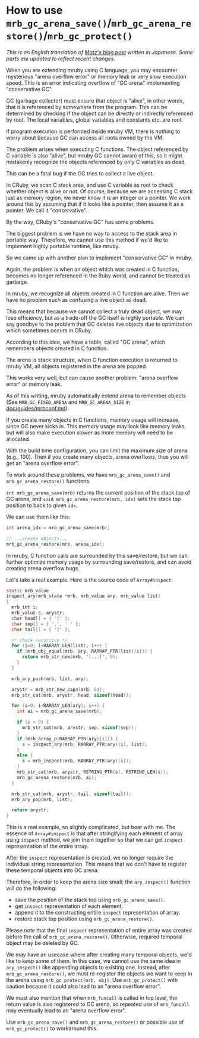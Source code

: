 # How to use `mrb_gc_arena_save()`/`mrb_gc_arena_restore()`/`mrb_gc_protect()`

_This is an English translation of [Matz's blog post][matz blog post]
written in Japanese._
_Some parts are updated to reflect recent changes._

[matz blog post]: https://www.rubyist.net/~matz/20130731.html

When you are extending mruby using C language, you may encounter
mysterious "arena overflow error" or memory leak or very slow
execution speed. This is an error indicating overflow of "GC arena"
implementing "conservative GC".

GC (garbage collector) must ensure that object is "alive", in other
words, that it is referenced by somewhere from the program. This can be
determined by checking if the object can be directly or indirectly
referenced by root. The local variables, global variables and
constants etc. are root.

If program execution is performed inside mruby VM, there is nothing to
worry about because GC can access all roots owned by the VM.

The problem arises when executing C functions. The object referenced
by C variable is also "alive", but mruby GC cannot aware of this, so
it might mistakenly recognize the objects referenced by only C
variables as dead.

This can be a fatal bug if the GC tries to collect a live object.

In CRuby, we scan C stack area, and use C variable as root to check
whether object is alive or not. Of course, because we are accessing C
stack just as memory region, we never know it is an integer or a
pointer. We work around this by assuming that if it looks like a
pointer, then assume it as a pointer. We call it "conservative".

By the way, CRuby's "conservative GC" has some problems.

The biggest problem is we have no way to access to the stack area in
portable way. Therefore, we cannot use this method if we'd like to
implement highly portable runtime, like mruby.

So we came up with another plan to implement "conservative GC" in mruby.

Again, the problem is when an object which was created in C function, becomes
no longer referenced in the Ruby world, and cannot be treated as garbage.

In mruby, we recognize all objects created in C function are alive.
Then we have no problem such as confusing a live object as dead.

This means that because we cannot collect a truly dead object, we may
lose efficiency, but as a trade-off the GC itself is highly portable.
We can say goodbye to the problem that GC deletes live objects due to
optimization which sometimes occurs in CRuby.

According to this idea, we have a table, called "GC arena", which
remembers objects created in C function.

The arena is stack structure, when C function execution is returned to mruby
VM, all objects registered in the arena are popped.

This works very well, but can cause another problem: "arena overflow error" or
memory leak.

As of this writing, mruby automatically extend arena to remember
objects (See `MRB_GC_FIXED_ARENA` and `MRB_GC_ARENA_SIZE` in
[doc/guides/mrbconf.md](mrbconf.md)).

If you create many objects in C functions, memory usage will increase, since
GC never kicks in. This memory usage may look like memory leaks, but will also
make execution slower as more memory will need to be allocated.

With the build time configuration, you can limit the maximum size of
arena (e.g., 100). Then if you create many objects, arena overflows,
thus you will get an "arena overflow error".

To work around these problems, we have `mrb_gc_arena_save()` and
`mrb_gc_arena_restore()` functions.

`int mrb_gc_arena_save(mrb)` returns the current position of the stack
top of GC arena, and `void mrb_gc_arena_restore(mrb, idx)` sets the
stack top position to back to given `idx`.

We can use them like this:

```c
int arena_idx = mrb_gc_arena_save(mrb);

// ...create objects...
mrb_gc_arena_restore(mrb, arena_idx);

```

In mruby, C function calls are surrounded by this save/restore, but we
can further optimize memory usage by surrounding save/restore, and can
avoid creating arena overflow bugs.

Let's take a real example. Here is the source code of `Array#inspect`:

```c
static mrb_value
inspect_ary(mrb_state *mrb, mrb_value ary, mrb_value list)
{
  mrb_int i;
  mrb_value s, arystr;
  char head[] = { '[' };
  char sep[] = { ',', ' ' };
  char tail[] = { ']' };

  /* check recursive */
  for (i=0; i<RARRAY_LEN(list); i++) {
    if (mrb_obj_equal(mrb, ary, RARRAY_PTR(list)[i])) {
      return mrb_str_new(mrb, "[...]", 5);
    }
  }

  mrb_ary_push(mrb, list, ary);

  arystr = mrb_str_new_capa(mrb, 64);
  mrb_str_cat(mrb, arystr, head, sizeof(head));

  for (i=0; i<RARRAY_LEN(ary); i++) {
    int ai = mrb_gc_arena_save(mrb);

    if (i > 0) {
      mrb_str_cat(mrb, arystr, sep, sizeof(sep));
    }
    if (mrb_array_p(RARRAY_PTR(ary)[i])) {
      s = inspect_ary(mrb, RARRAY_PTR(ary)[i], list);
    }
    else {
      s = mrb_inspect(mrb, RARRAY_PTR(ary)[i]);
    }
    mrb_str_cat(mrb, arystr, RSTRING_PTR(s), RSTRING_LEN(s));
    mrb_gc_arena_restore(mrb, ai);
  }

  mrb_str_cat(mrb, arystr, tail, sizeof(tail));
  mrb_ary_pop(mrb, list);

  return arystr;
}
```

This is a real example, so slightly complicated, but bear with me.
The essence of `Array#inspect` is that after stringifying each element
of array using `inspect` method, we join them together so that we can
get `inspect` representation of the entire array.

After the `inspect` representation is created, we no longer require the
individual string representation. This means that we don't have to register
these temporal objects into GC arena.

Therefore, in order to keep the arena size small; the `ary_inspect()` function
will do the following:

- save the position of the stack top using `mrb_gc_arena_save()`.
- get `inspect` representation of each element.
- append it to the constructing entire `inspect` representation of array.
- restore stack top position using `mrb_gc_arena_restore()`.

Please note that the final `inspect` representation of entire array
was created before the call of `mrb_gc_arena_restore()`. Otherwise,
required temporal object may be deleted by GC.

We may have an usecase where after creating many temporal objects, we'd
like to keep some of them. In this case, we cannot use the same idea
in `ary_inspect()` like appending objects to existing one.
Instead, after `mrb_gc_arena_restore()`, we must re-register the objects we
want to keep in the arena using `mrb_gc_protect(mrb, obj)`.
Use `mrb_gc_protect()` with caution because it could also lead to an "arena
overflow error".

We must also mention that when `mrb_funcall` is called in top level, the return
value is also registered to GC arena, so repeated use of `mrb_funcall` may
eventually lead to an "arena overflow error".

Use `mrb_gc_arena_save()` and `mrb_gc_arena_restore()` or possible use of
`mrb_gc_protect()` to workaround this.
